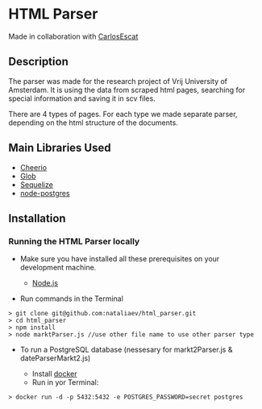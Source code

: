 # HTML Parser

Made in collaboration with [CarlosEscat](https://github.com/CarlosEscat)

## Description

The parser was made for the research project of Vrij University of Amsterdam. It is using the data from scraped html pages, searching for special information and saving it in scv files.

There are 4 types of pages. For each type we made separate parser, depending on the html structure of the documents.

## Main Libraries Used

-   [Cheerio](https://cheerio.js.org)
-   [Glob](https://www.npmjs.com/package/glob)
-   [Sequelize](https://sequelize.org)
-   [node-postgres](https://www.npmjs.com/package/pg)

## Installation

### Running the HTML Parser locally

-   Make sure you have installed all these prerequisites on your development machine.

    -   [Node.js](https://nodejs.org/en/download/)
    
-   Run commands in the Terminal

```
> git clone git@github.com:nataliaev/html_parser.git
> cd html_parser
> npm install
> node marktParser.js //use other file name to use other parser type
```
-   To run a PostgreSQL database (nessesary for markt2Parser.js & dateParserMarkt2.js)

    -   Install [docker](https://docs.docker.com/install)
    -   Run in yor Terminal:

```
> docker run -d -p 5432:5432 -e POSTGRES_PASSWORD=secret postgres
```
